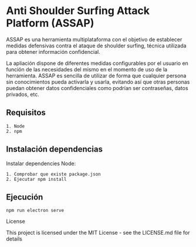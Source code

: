 # Anti Shoulder Surfing Attack Platform (ASSAP)

ASSAP es una herramienta multiplataforma con el objetivo de establecer medidas defensivas contra el ataque de shoulder surfing, técnica utilizada para obtener información confidencial.

La apliación dispone de diferentes medidas configurables por el usuario en función de las necesidades del mismo en el momento de uso de la herramienta. ASSAP es sencilla de utilizar de forma que cualquier persona sin conocimientos pueda activarla y usarla, evitando así que otras personas puedan obtener datos confidenciales como podrían ser contraseñas, datos privados, etc. 


## Requisitos

```
1. Node
2. npm
```

## Instalación dependencias

Instalar dependencies Node:

```
1. Comprobar que existe package.json
2. Ejecutar npm install
```

## Ejecución

```
npm run electron serve
```


License

This project is licensed under the MIT License - see the LICENSE.md file for details
